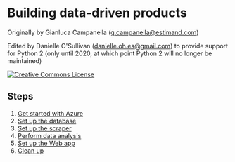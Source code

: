 # Building data-driven products

Originally by Gianluca Campanella (<g.campanella@estimand.com>)

Edited by Danielle O'Sullivan (<danielle.oh.es@gmail.com>) to provide support for Python 2 (only until 2020, at which point Python 2 will no longer be maintained)

[![Creative Commons License](https://i.creativecommons.org/l/by/4.0/80x15.png)](http://creativecommons.org/licenses/by/4.0/)

## Steps

1. [Get started with Azure](01-azure.md)
1. [Set up the database](02-cosmosdb.md)
1. [Set up the scraper](03-scraper.md)
1. [Perform data analysis](04-analysis.md)
1. [Set up the Web app](05-web-app.md)
1. [Clean up](06-cleanup.md)
